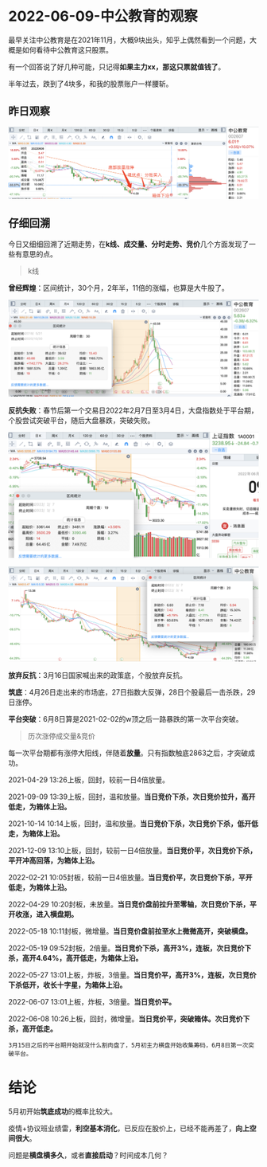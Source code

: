 # 2022-06-09-中公教育的观察

最早关注中公教育是在2021年11月，大概9块出头，知乎上偶然看到一个问题，大概是如何看待中公教育这只股票。

有一个回答说了好几种可能，只记得**如果主力xx，那这只票就值钱了**。

半年过去，跌到了4块多，和我的股票账户一样腰斩。

## 昨日观察

![img](resource/2022-06-08_zgjy.png)

## 仔细回溯

今日又细细回溯了近期走势，在**k线、成交量、分时走势、竞价**几个方面发现了一些有意思的点。

> k线

**曾经辉煌**：区间统计，30个月，2年半，11倍的涨幅，也算是大牛股了。

![img](resource/2022-06-09_zgjy_month.png)

**反抗失败**：春节后第一个交易日2022年2月7日至3月4日，大盘指数处于平台期，个股尝试突破平台，随后大盘暴跌，突破失败。

![img](resource/2022-06-09_szzs_02_07.png)

![img](resource/2022-06-09_zgjy_02_07.png)

**放弃反抗**：3月16日国家喊出来的政策底，个股放弃反抗。

**筑底**：4月26日走出来的市场底，27日指数大反弹，28日个股最后一击杀跌，29日涨停。

**平台突破**：6月8日算是2021-02-02的w顶之后一路暴跌的第一次平台突破。

> 历次涨停成交量&竞价

每一次平台期都有涨停大阳线，伴随着**放量**。只有指数触底2863之后，才突破成功。

2021-04-29 13:26上板，回封，较前一日4倍放量。

2021-09-09 13:39上板，回封，温和放量。**当日竞价下杀，次日竞价拉升，高开低走，为箱体上沿。**

2021-10-14 10:14上板，回封，温和放量。**当日竞价下杀，次日竞价下杀，低开低走，为箱体上沿。**

2021-12-09 13:10上板，回封，较前一日4倍放量。**当日竞价平，次日竞价下杀，平开冲高回落，为箱体上沿。**

2022-02-21 10:05封板，较前一日4倍放量。**当日竞价平，次日竞价下杀，平开低走，为箱体上沿。**

2022-04-29 10:20封板，未放量。**当日竞价盘前拉升至零轴，次日竞价下杀，平开收涨，进入横盘期。**

2022-05-18 10:11封板，微增量。**当日竞价盘前拉至水上微微高开，突破横盘。**

2022-05-19 09:52封板，2倍量。**当日竞价下杀，高开3%，连板，次日竞价下杀，高开4.64%，高开低走，为箱体上沿。**

2022-05-27 13:01上板，炸板，3倍量。**当日竞价平，高开3%，连板，次日竞价下杀低开，收长十字星，为箱体上沿。**

2022-06-07 13:01上板，炸板，3倍量。**当日竞价平。**

2022-06-08 10:26上板，回封，微增量。**当日竞价平，突破箱体。次日竞价下杀，高开低走。**

```
3月15日之后的平台期开始就没什么割肉盘了，5月初主力横盘开始收集筹码，6月8日第一次突破平台。
```

# 结论

5月初开始**筑底成功**的概率比较大。

疫情+协议班业绩雷，**利空基本消化**，已反应在股价上，已经不能再差了，**向上空间很大**。

问题是**横盘横多久**，或者**直接启动**？时间成本几何？

